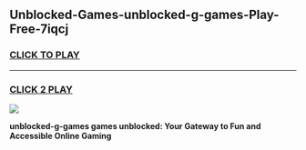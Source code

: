 
## Unblocked-Games-unblocked-g-games-Play-Free-7iqcj
<h3>
<a href="https://premium76.site?title=unblocked-g-games&ref=23A">CLICK TO PLAY</a></h3>
<hr>

<h3>
<a href="https://premium76.site?title=unblocked-g-games&ref=23A">CLICK 2 PLAY</a>
  
</h3>

<a href="https://premium76.site?title=unblocked-g-games&ref=23A"><img src="https://clearcache.store/games.png"></a>


**unblocked-g-games games unblocked: Your Gateway to Fun and Accessible Online Gaming**
